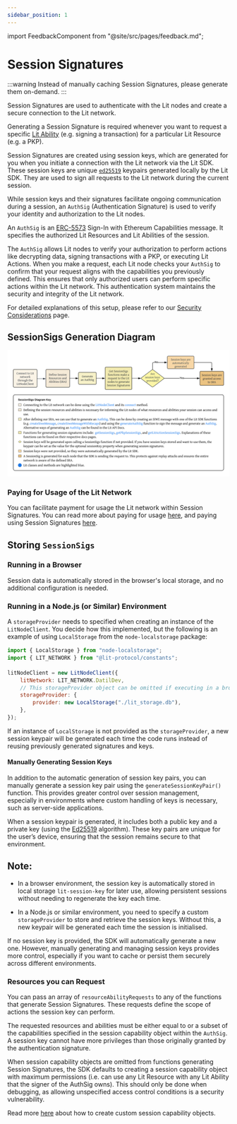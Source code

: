 ```yaml
---
sidebar_position: 1
---
```


import FeedbackComponent from "@site/src/pages/feedback.md";

# Session Signatures

:::warning
Instead of manually caching Session Signatures, please generate them on-demand.
:::

Session Signatures are used to authenticate with the Lit nodes and create a secure connection to the Lit network. 

Generating a Session Signature is required whenever you want to request a specific [Lit Ability](https://v7-api-doc-lit-js-sdk.vercel.app/variables/constants_src.LIT_ABILITY.html) (e.g. signing a transaction) for a particular Lit Resource (e.g. a PKP).

Session Signatures are created using session keys, which are generated for you when you initiate a connection with the Lit network via the Lit SDK. These session keys are unique [`ed25519`](https://ed25519.cr.yp.to/) keypairs generated locally by the Lit SDK. They are used to sign all requests to the Lit network during the current session.

While session keys and their signatures facilitate ongoing communication during a session, an `AuthSig` (Authentication Signature) is used to verify your identity and authorization to the Lit nodes.

An `AuthSig` is an [ERC-5573](https://eips.ethereum.org/EIPS/eip-5573) Sign-In with Ethereum Capabilities message. It specifies the authorized Lit Resources and Lit Abilities of the session.

The `AuthSig` allows Lit nodes to verify your authorization to perform actions like decrypting data, signing transactions with a PKP, or executing Lit Actions. When you make a request, each Lit node checks your `AuthSig` to confirm that your request aligns with the capabilities you previously defined. This ensures that only authorized users can perform specific actions within the Lit network. This authentication system maintains the security and integrity of the Lit network.

For detailed explanations of this setup, please refer to our [Security Considerations](../security.md) page.

## SessionSigs Generation Diagram
![Session Signatures Diagram](../../../../static/img//SessionSigs.png)

### Paying for Usage of the Lit Network

You can facilitate payment for usage the Lit network within Session Signatures. You can read more about paying for usage [here](../../../paying-for-lit/overview.md), and paying using Session Signatures [here](../../../paying-for-lit/using-delegated-auth-sig.md).

## Storing `SessionSigs`

### Running in a Browser

Session data is automatically stored in the browser's local storage, and no additional configuration is needed.

### Running in a Node.js (or Similar) Environment

A `storageProvider` needs to specified when creating an instance of the `LitNodeClient`. You decide how this implemented, but the following is an example of using `LocalStorage` from the `node-localstorage` package:

```javascript
import { LocalStorage } from "node-localstorage";
import { LIT_NETWORK } from "@lit-protocol/constants";

litNodeClient = new LitNodeClient({
    litNetwork: LIT_NETWORK.DatilDev,
    // This storageProvider object can be omitted if executing in a browser
    storageProvider: {
        provider: new LocalStorage("./lit_storage.db"),
    },
});
```

If an instance of `LocalStorage` is not provided as the `storageProvider`, a new session keypair will be generated each time the code runs instead of reusing previously generated signatures and keys.

#### Manually Generating Session Keys

In addition to the automatic generation of session key pairs, you can manually generate a session key pair using the `generateSessionKeyPair()` function. This provides greater control over session management, especially in environments where custom handling of keys is necessary, such as server-side applications.

When a session keypair is generated, it includes both a public key and a private key (using the [Ed25519](https://ed25519.cr.yp.to/) algorithm). These key pairs are unique for the user’s device, ensuring that the session remains secure to that environment.

## Note:

- In a browser environment, the session key is automatically stored in local storage `lit-session-key` for later use, allowing persistent sessions without needing to regenerate the key each time.

- In a Node.js or similar environment, you need to specify a custom `storageProvider` to store and retrieve the session keys. Without this, a new keypair will be generated each time the session is initialised.

If no session key is provided, the SDK will automatically generate a new one. However, manually generating and managing session keys provides more control, especially if you want to cache or persist them securely across different environments.

### Resources you can Request

You can pass an array of `resourceAbilityRequests` to any of the functions that generate Session Signatures. These requests define the scope of actions the session key can perform. 

The requested resources and abilities must be either equal to or a subset of the capabilities specified in the session capability object within the `AuthSig`. A session key cannot have more privileges than those originally granted by the authentication signature.

When session capability objects are omitted from functions generating Session Signatures, the SDK defaults to creating a session capability object with maximum permissions (i.e. can use any Lit Resource with any Lit Ability that the signer of the AuthSig owns). This should only be done when debugging, as allowing unspecified access control conditions is a security vulnerability.

Read more [here](capability-objects) about how to create custom session capability objects.

<FeedbackComponent/>
